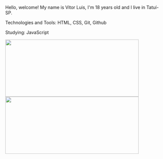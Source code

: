 Hello, welcome! My name is Vitor Luis, I'm 18 years old and I live in Tatuí-SP.

Technologies and Tools: 
HTML, CSS, Git, Github

Studying:
JavaScript

<div>
  
  <img height="180em" width="420em" src="https://github-readme-stats.vercel.app/api?username=dev-vitorluis&show_icons=true&theme=dark&include_all_commits=true&count_private=true"/>
  <img height="180em" width="420em" src="https://github-readme-stats.vercel.app/api/top-langs/?username=dev-vitorluis&layout=compact&langs_count=7&theme=dark"/>
  
</div>
